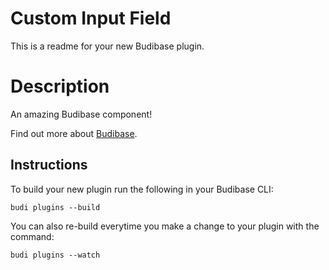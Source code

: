 # Custom Input Field

This is a readme for your new Budibase plugin.

# Description

An amazing Budibase component!

Find out more about [Budibase](https://github.com/Budibase/budibase).

## Instructions

To build your new plugin run the following in your Budibase CLI:

```
budi plugins --build
```

You can also re-build everytime you make a change to your plugin with the command:

```
budi plugins --watch
```
